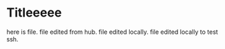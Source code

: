 # Titleeeee

here is file.
file edited from hub.
file edited locally.
file edited locally to test ssh.